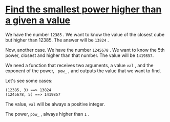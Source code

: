 # [Find the smallest power higher than a given a value](https://www.codewars.com/kata/find-the-smallest-power-higher-than-a-given-a-value "https://www.codewars.com/kata/56ba65c6a15703ac7e002075")

We have the number ```12385``` . We want to know the value of the closest cube but higher than 12385. The answer will be ```13824``` .

Now, another case. We have the number ```1245678``` . We want to know the 5th power, closest and higher than that number. The value will be
```1419857```.

We need a function that receives two arguments, a value ```val``` , and the exponent of the power, ``` pow_``` , and outputs the value that
we want to find.

Let's see some cases:

```
(12385, 3) ==> 13824
(1245678, 5) ==> 1419857
```

The value, ```val``` will be always a positive integer.

The power, ```pow_``` , always higher than ```1``` .
